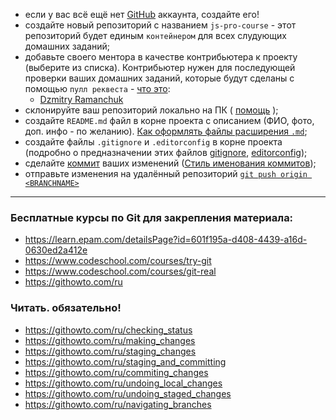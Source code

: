 - если у вас всё ещё нет [GitHub](https://github.com/) аккаунта, создайте его!
- создайте новый репозиторий с названием `js-pro-course` - этот репозиторий будет единым `контейнером` для всех слудующих домашних заданий;
- добавьте своего ментора в качестве контрибьютера к проекту (выберите из списка). Контрибьютер нужен для последующей проверки ваших домашних заданий, которые будут сделаны с помощью `пулл реквеста` - [что это](https://habr.com/ru/post/125999/):
  - [Dzmitry Ramanchuk](https://github.com/dromanchuck)
- склонируйте ваш репозиторий локально на ПК ( [помощь](https://help.github.com/articles/cloning-a-repository/) );
- создайте `README.md` файл в корне проекта с описанием (ФИО, фото, доп. инфо - по желанию). [Как оформлять файлы расширения `.md`](https://guides.github.com/features/mastering-markdown/);
- создайте файлы `.gitignore` и `.editorconfig` в корне проекта (подробно о предназначении этих файлов [gitignore](https://git-scm.com/docs/gitignore), [editorconfig](https://editorconfig.org/));
- сделайте [коммит](https://git-scm.com/docs/git-commit) ваших изменений ([Стиль именования коммитов](https://habr.com/ru/post/183646/));
- отправьте изменения на удалённый репозиторий [`git push origin <BRANCHNAME>`](https://git-scm.com/docs/git-push)

---
### Бесплатные курсы по Git для закрепления материала:
- https://learn.epam.com/detailsPage?id=601f195a-d408-4439-a16d-0630ed2a412e
- https://www.codeschool.com/courses/try-git
- https://www.codeschool.com/courses/git-real
- https://githowto.com/ru

### Читать. обязательно!
- https://githowto.com/ru/checking_status
- https://githowto.com/ru/making_changes
- https://githowto.com/ru/staging_changes
- https://githowto.com/ru/staging_and_committing
- https://githowto.com/ru/commiting_changes
- https://githowto.com/ru/undoing_local_changes
- https://githowto.com/ru/undoing_staged_changes
- https://githowto.com/ru/navigating_branches
